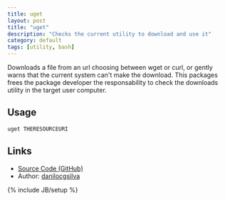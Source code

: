 ```yaml
---
title: uget
layout: post
title: "uget"
description: "Checks the current utility to download and use it"
category: default
tags: [utility, bash]
---
```


Downloads a file from an url choosing between wget or curl, or gently warns that the current system can't make the download. This packages frees the package developer the responsability to check the downloads utility in the target user computer.

## Usage

```bash
uget THERESOURCEURI
```

## Links

* [Source Code (GitHub)](https://github.com/danilocgsilva/uget)
* Author: [danilocgsilva](http://danilocgsilva.me)

{% include JB/setup %}

